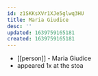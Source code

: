```yaml
---
id: z1SKKsXVr1XJe5glwq3HU
title: Maria Giudice
desc: ''
updated: 1639759165181
created: 1639759165181
---
```



- [[person]] - Maria Giudice
- appeared 1x at the stoa
